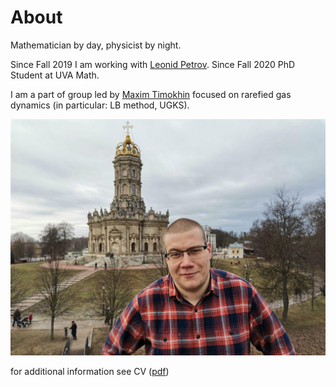 # About 
Mathematician by day, physicist by night. 

Since Fall 2019 I am working with [Leonid Petrov](https://lpetrov.cc/). Since Fall 2020 PhD Student at UVA Math.

I am a part of group led by [Maxim Timokhin](https://www.linkedin.com/in/myutimokhin/) focused on rarefied gas dynamics (in particular: LB method, UGKS).

![](photo2020.jpg?raw=true)


for additional information see CV (<a href='tikhonov_cv.pdf'>pdf</a>)


